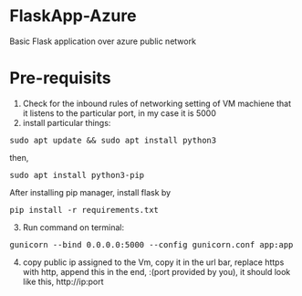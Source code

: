 # FlaskApp-Azure
Basic Flask application over azure public network

# Pre-requisits
1. Check for the inbound rules of networking setting of VM machiene that it listens to the particular port, in my case it is 5000
2. install particular things:
<pre>sudo apt update && sudo apt install python3</pre>
then,
<pre>sudo apt install python3-pip</pre>
After installing pip manager, install flask by
<br>
<pre>pip install -r requirements.txt</pre>

3. Run command on terminal:
<pre>gunicorn --bind 0.0.0.0:5000 --config gunicorn.conf app:app</pre>

4. copy public ip assigned to the Vm, copy it in the url bar, replace https with http, append this in the end, :(port provided by you), it should look like this, http://ip:port
